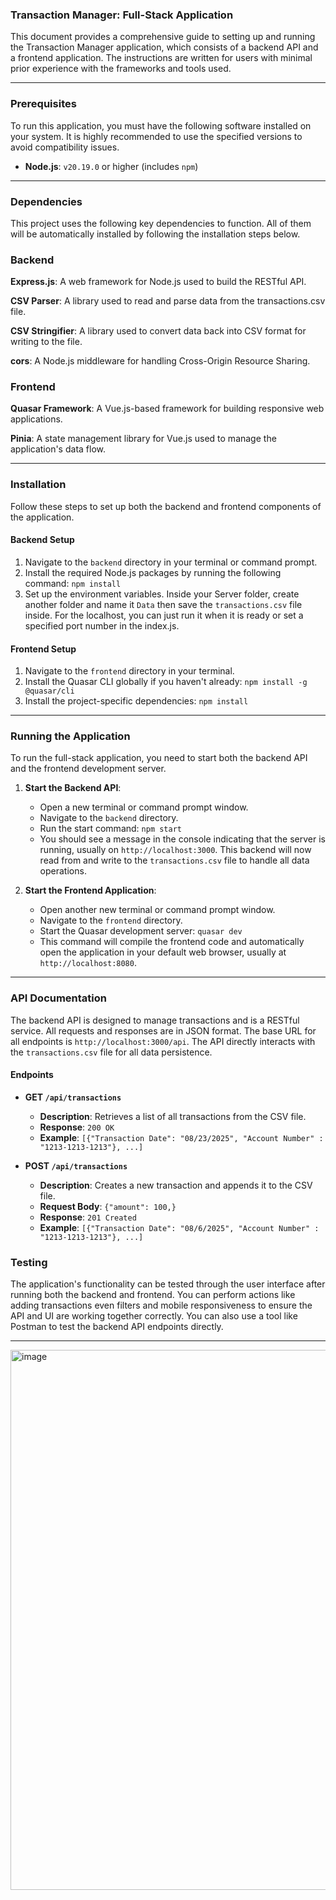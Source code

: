 ### Transaction Manager: Full-Stack Application

This document provides a comprehensive guide to setting up and running the Transaction Manager application, which consists of a backend API and a frontend application. The instructions are written for users with minimal prior experience with the frameworks and tools used.

---

### Prerequisites

To run this application, you must have the following software installed on your system. It is highly recommended to use the specified versions to avoid compatibility issues.

- **Node.js**: `v20.19.0` or higher (includes `npm`)

---
### Dependencies
This project uses the following key dependencies to function. All of them will be automatically installed by following the installation steps below.

### Backend
**Express.js**: A web framework for Node.js used to build the RESTful API.

**CSV Parser**: A library used to read and parse data from the transactions.csv file.

**CSV Stringifier**: A library used to convert data back into CSV format for writing to the file.

**cors**: A Node.js middleware for handling Cross-Origin Resource Sharing.

### Frontend
**Quasar Framework**: A Vue.js-based framework for building responsive web applications.

**Pinia**: A state management library for Vue.js used to manage the application's data flow.

---

### Installation

Follow these steps to set up both the backend and frontend components of the application.

#### **Backend Setup**

1.  Navigate to the `backend` directory in your terminal or command prompt.
2.  Install the required Node.js packages by running the following command:
    `npm install`
3.  Set up the environment variables. Inside your Server folder, create another folder and name it `Data` then save the `transactions.csv` file inside. For the localhost, you can just run it when it is ready or set a specified port number in the index.js.

#### **Frontend Setup**

1.  Navigate to the `frontend` directory in your terminal.
2.  Install the Quasar CLI globally if you haven't already:
    `npm install -g @quasar/cli`
3.  Install the project-specific dependencies:
    `npm install`


---

### Running the Application

To run the full-stack application, you need to start both the backend API and the frontend development server.

1.  **Start the Backend API**:

    - Open a new terminal or command prompt window.
    - Navigate to the `backend` directory.
    - Run the start command:
      `npm start`
    - You should see a message in the console indicating that the server is running, usually on `http://localhost:3000`. This backend will now read from and write to the `transactions.csv` file to handle all data operations.

2.  **Start the Frontend Application**:

    - Open another new terminal or command prompt window.
    - Navigate to the `frontend` directory.
    - Start the Quasar development server:
      `quasar dev`
    - This command will compile the frontend code and automatically open the application in your default web browser, usually at `http://localhost:8080`.

---

### API Documentation

The backend API is designed to manage transactions and is a RESTful service. All requests and responses are in JSON format. The base URL for all endpoints is `http://localhost:3000/api`. The API directly interacts with the `transactions.csv` file for all data persistence.

#### **Endpoints**

- **GET `/api/transactions`**

  - **Description**: Retrieves a list of all transactions from the CSV file.
  - **Response**: `200 OK`
  - **Example**: `[{"Transaction Date": "08/23/2025", "Account Number" : "1213-1213-1213"}, ...]`

- **POST `/api/transactions`**

  - **Description**: Creates a new transaction and appends it to the CSV file.
  - **Request Body**: `{"amount": 100,}`
  - **Response**: `201 Created`
  - **Example**: `[{"Transaction Date": "08/6/2025", "Account Number" : "1213-1213-1213"}, ...]`

### Testing

The application's functionality can be tested through the user interface after running both the backend and frontend. You can perform actions like adding transactions even filters and mobile responsiveness to ensure the API and UI are working together correctly. You can also use a tool like Postman to test the backend API endpoints directly.

---
<img width="1779" height="864" alt="image" src="https://github.com/user-attachments/assets/abb317ba-77eb-41d3-847b-7058b51df15e" />
